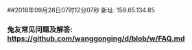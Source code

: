 ##2018年09月28日07时12分07秒 新址: 159.65.134.85
### 兔友常见问题及解答: https://github.com/wanggonging/d/blob/w/FAQ.md
